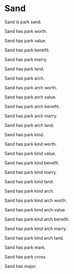 # Sand

Sand is park sand.

Sand has park worth.

Sand has park value.

Sand has park benefit.

Sand has park marry.

Sand has park land.

Sand has park arch.

Sand has park arch worth.

Sand has park arch value.

Sand has park arch benefit.

Sand has park arch marry.

Sand has park arch land.

Sand has park kind.

Sand has park kind worth.

Sand has park kind value.

Sand has park kind benefit.

Sand has park kind marry.

Sand has park kind land.

Sand has park kind arch.

Sand has park kind arch worth.

Sand has park kind arch value.

Sand has park kind arch benefit.

Sand has park kind arch marry.

Sand has park kind arch land.

Sand has park mark.

Sand has park cross.

Sand has major.